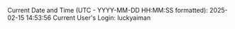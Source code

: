 Current Date and Time (UTC - YYYY-MM-DD HH:MM:SS formatted): 2025-02-15 14:53:56
Current User's Login: luckyaiman
